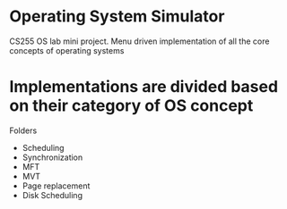 # Operating System Simulator
CS255 OS lab mini project. Menu driven implementation of all the core concepts of operating systems

# Implementations are divided based on their category of OS concept
Folders
- Scheduling
- Synchronization
- MFT
- MVT
- Page replacement
- Disk Scheduling

